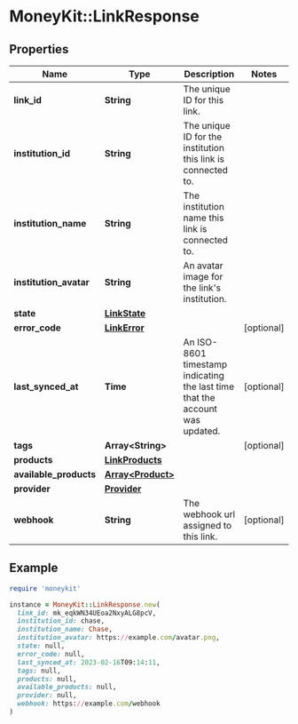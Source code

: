# MoneyKit::LinkResponse

## Properties

| Name | Type | Description | Notes |
| ---- | ---- | ----------- | ----- |
| **link_id** | **String** | The unique ID for this link. |  |
| **institution_id** | **String** | The unique ID for the institution this link is connected to. |  |
| **institution_name** | **String** | The institution name this link is connected to. |  |
| **institution_avatar** | **String** | An avatar image for the link&#39;s institution. |  |
| **state** | [**LinkState**](LinkState.md) |  |  |
| **error_code** | [**LinkError**](LinkError.md) |  | [optional] |
| **last_synced_at** | **Time** | An ISO-8601 timestamp indicating the last time that the account was updated. | [optional] |
| **tags** | **Array&lt;String&gt;** |  | [optional] |
| **products** | [**LinkProducts**](LinkProducts.md) |  |  |
| **available_products** | [**Array&lt;Product&gt;**](Product.md) |  |  |
| **provider** | [**Provider**](Provider.md) |  |  |
| **webhook** | **String** | The webhook url assigned to this link. | [optional] |

## Example

```ruby
require 'moneykit'

instance = MoneyKit::LinkResponse.new(
  link_id: mk_eqkWN34UEoa2NxyALG8pcV,
  institution_id: chase,
  institution_name: Chase,
  institution_avatar: https://example.com/avatar.png,
  state: null,
  error_code: null,
  last_synced_at: 2023-02-16T09:14:11,
  tags: null,
  products: null,
  available_products: null,
  provider: null,
  webhook: https://example.com/webhook
)
```

